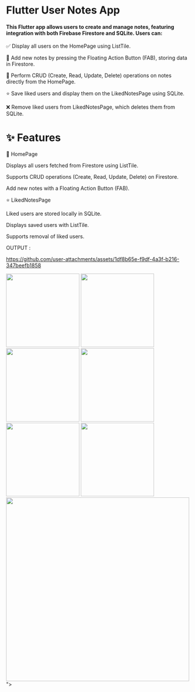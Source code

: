 # Flutter User Notes App


#### This Flutter app allows users to create and manage notes, featuring integration with both Firebase Firestore and SQLite. Users can:

✅ Display all users on the HomePage using ListTile.

📝 Add new notes by pressing the Floating Action Button (FAB), storing data in Firestore.

🔄 Perform CRUD (Create, Read, Update, Delete) operations on notes directly from the HomePage.

⭐ Save liked users and display them on the LikedNotesPage using SQLite.

❌ Remove liked users from LikedNotesPage, which deletes them from SQLite.

# ✨ Features

🌟 HomePage

Displays all users fetched from Firestore using ListTile.

Supports CRUD operations (Create, Read, Update, Delete) on Firestore.

Add new notes with a Floating Action Button (FAB).

⭐ LikedNotesPage

Liked users are stored locally in SQLite.

Displays saved users with ListTile.

Supports removal of liked users.


OUTPUT :




https://github.com/user-attachments/assets/1df8b65e-f9df-4a3f-b216-347beefb1858





<img src = "https://github.com/user-attachments/assets/a146d7fe-cb1b-41e4-9941-1ce3d4f2edb4" width="200">
<img src = "https://github.com/user-attachments/assets/29663d0d-2f9b-4de7-a0c6-9bb0520d38b4" width="200">
<img src = "https://github.com/user-attachments/assets/a3f37efd-75cc-4a34-80bf-93307a11c9db" width="200">
<img src = "https://github.com/user-attachments/assets/6e0ed8cb-8901-4564-af4d-d4924e2d65eb" width="200">
<img src = "https://github.com/user-attachments/assets/2c15ed51-c61e-4c04-9bb0-22f4f8d0bc81" width="200">
<img src = "https://github.com/user-attachments/assets/bd252d3e-c7c7-4815-95a6-b802996ba721" width="200">
<img src = "https://github.com/user-attachments/assets/47808dac-4d31-4f4b-8691-b44ccddfd5d1" width="500">
">

